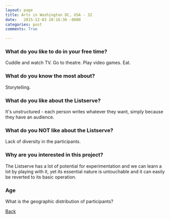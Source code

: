 ```yaml
---
layout: page
title: Arts in Washington DC, USA - 32
date:   2015-12-03 20:16:36 -0800
categories: post
comments: True

---
```


### What do you like to do in your free time?
<p>Cuddle and watch TV.
Go to theatre.
Play video games.
Eat.</p>

### What do you know the most about?
<p>Storytelling.</p>

### What do you like about the Listserve?
<p>It's unstructured - each person writes whatever they want, simply because they have an audience.</p>

### What do you NOT like about the Listserve?
<p>Lack of diversity in the participants.</p>

### Why are you interested in this project?
<p>The Listserve has a lot of potential for experimentation and we can learn a lot by playing with it, yet its essential nature is untouchable and it can easily be reverted to its basic operation.</p>

### Age
<p>What is the geographic distribution of participants?</p>

[Back][1]

[1]: /home/responders/all